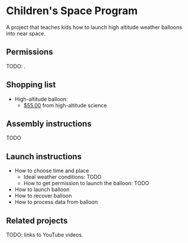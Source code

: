 # Children's Space Program

A project that teaches kids how to launch high altitude weather balloons into near space.

## Permissions

TODO: .

## Shopping list

* High-altitude balloon:
    * [$55.00](http://www.highaltitudescience.com/products/600-g-near-space-balloon) from high-altitude science

## Assembly instructions

TODO

## Launch instructions

* How to choose time and place
    * Ideal weather conditions: TODO
    * How to get permission to launch the balloon: TODO
* How to launch balloon
* How to recover balloon
* How to process data from balloon

## Related projects

TODO: links to YouTube videos.

